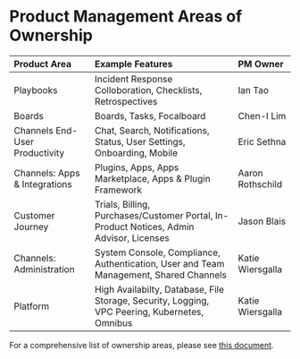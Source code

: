 # Product Management Areas of Ownership

| Product Area | Example Features | PM Owner |
| :--- | :--- | :--- |
| Playbooks | Incident Response Colloboration, Checklists, Retrospectives | Ian Tao |
| Boards | Boards, Tasks, Focalboard | Chen-I Lim |
| Channels End-User Productivity | Chat, Search, Notifications, Status, User Settings, Onboarding, Mobile | Eric Sethna |
| Channels: Apps & Integrations | Plugins, Apps, Apps Marketplace, Apps & Plugin Framework | Aaron Rothschild |
| Customer Journey | Trials, Billing, Purchases/Customer Portal, In-Product Notices, Admin Advisor, Licenses | Jason Blais |
| Channels: Administration | System Console, Compliance, Authentication, User and Team Management, Shared Channels| Katie Wiersgalla |
| Platform | High Availabilty, Database, File Storage, Security, Logging, VPC Peering, Kubernetes, Omnibus | Katie Wiersgalla |

For a comprehensive list of ownership areas, please see [this document](https://docs.google.com/spreadsheets/d/1-EUPdTpOxNx4bwf-312Pgqis7xSObK00c-KYwPXr2Y0/edit?usp=sharing).

